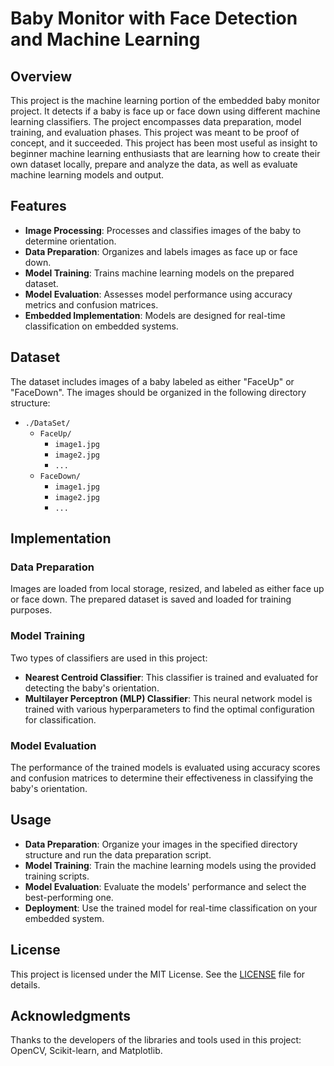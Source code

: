 # Baby Monitor with Face Detection and Machine Learning

## Overview

This project is the machine learning portion of the embedded baby monitor project. It detects if a baby is face up or face down using different machine learning classifiers. The project encompasses data preparation, model training, and evaluation phases.
This project was meant to be proof of concept, and it succeeded. This project has been most useful as insight to beginner machine learning enthusiasts that are learning how to create their own dataset locally, prepare and analyze the data, as well as 
evaluate machine learning models and output.

## Features

- **Image Processing**: Processes and classifies images of the baby to determine orientation.
- **Data Preparation**: Organizes and labels images as face up or face down.
- **Model Training**: Trains machine learning models on the prepared dataset.
- **Model Evaluation**: Assesses model performance using accuracy metrics and confusion matrices.
- **Embedded Implementation**: Models are designed for real-time classification on embedded systems.

## Dataset

The dataset includes images of a baby labeled as either "FaceUp" or "FaceDown". The images should be organized in the following directory structure:

- `./DataSet/`
  - `FaceUp/`
    - `image1.jpg`
    - `image2.jpg`
    - `...`
  - `FaceDown/`
    - `image1.jpg`
    - `image2.jpg`
    - `...`
   
      
## Implementation

### Data Preparation

Images are loaded from local storage, resized, and labeled as either face up or face down. The prepared dataset is saved and loaded for training purposes.

### Model Training

Two types of classifiers are used in this project:

- **Nearest Centroid Classifier**: This classifier is trained and evaluated for detecting the baby's orientation.
- **Multilayer Perceptron (MLP) Classifier**: This neural network model is trained with various hyperparameters to find the optimal configuration for classification.

### Model Evaluation

The performance of the trained models is evaluated using accuracy scores and confusion matrices to determine their effectiveness in classifying the baby's orientation.

## Usage

- **Data Preparation**: Organize your images in the specified directory structure and run the data preparation script.
- **Model Training**: Train the machine learning models using the provided training scripts.
- **Model Evaluation**: Evaluate the models' performance and select the best-performing one.
- **Deployment**: Use the trained model for real-time classification on your embedded system.

## License

This project is licensed under the MIT License. See the [LICENSE](LICENSE) file for details.

## Acknowledgments

Thanks to the developers of the libraries and tools used in this project: OpenCV, Scikit-learn, and Matplotlib.

